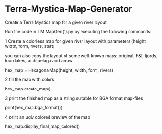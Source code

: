 # Terra-Mystica-Map-Generator
Create a Terra Mystica map for a given river layout

Run the code in TM MapGen(1).py by executing the following commands:

1 Create a colorless map for given river layout with parameters (height, width, form, rivers, start)

you can also copy the layout of some well-known maps: original, F&I, fjords, loon lakes, archipelago and arrow

hex_map = HexagonalMap(height, width, form, rivers)

2 fill the map with colors

hex_map.create_map()

3 print the finished map as a string suitable for BGA format map-files

print(hex_map.bga_format())

4 print an ugly colored preview of the map

hex_map.display_final_map_colored()
